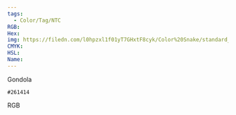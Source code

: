 ```yaml
---
tags:
  - Color/Tag/NTC
RGB:
Hex:
img: https://filedn.com/l0hpzxl1f01yT7GHxtF8cyk/Color%20Snake/standard_csv_to_svg/%23/261414.svg
CMYK:
HSL:
Name:
---
```

Gondola
```palette
#261414
```
RGB
